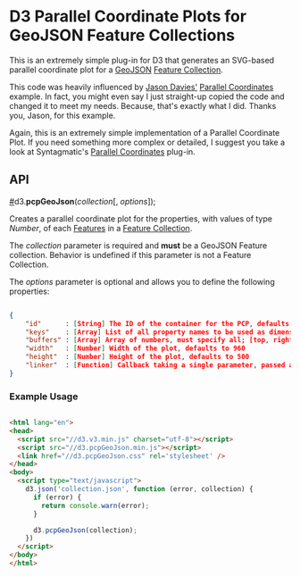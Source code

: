 D3 Parallel Coordinate Plots for GeoJSON Feature Collections
============================================================

This is an extremely simple plug-in for D3 that generates an SVG-based parallel coordinate plot for a [GeoJSON][geojson] [Feature Collection][geojsonfc]. 

This code was heavily influenced by [Jason Davies'][davies] [Parallel Coordinates][daviespcp] example. In fact, you might even say I just straight-up copied the code and changed it to meet my needs. Because, that's exactly what I did. Thanks you, Jason, for this example. 

Again, this is an extremely simple implementation of a Parallel Coordinate Plot. If you need something more complex or detailed, I suggest you take a look at Syntagmatic's [Parallel Coordinates][syntagmaticpcp] plug-in.

## API 

<a name="d3_parcoords" href="#d3_pcpgeojson">#</a>d3.**pcpGeoJson**(_collection_[, _options_]);

Creates a parallel coordinate plot for the properties, with values of type _Number_, of each [Features][geojsonf] in a [Feature Collection][geojsonfc]. 

The *collection* parameter is required and **must** be a GeoJSON Feature collection. Behavior is undefined if this parameter is not a Feature Collection. 

The *options* parameter is optional and allows you to define the following properties:

```JSON

{
    "id"      : [String] The ID of the container for the PCP, defaults to 'body'
    "keys"    : [Array] List of all property names to be used as dimensions of the PCP, defaults to all properties in the first feature that has data of type Number
    "buffers" : [Array] Array of numbers, must specify all; [top, right, bottom, left], defaults to [30, 10, 10, 10]
    "width"   : [Number] Width of the plot, defaults to 960
    "height"  : [Number] Height of the plot, defaults to 500 
    "linker"  : [Function] Callback taking a single parameter, passed a D3 selection object containing all foreground lines representing the features in the collection.
}

```

### Example Usage

```HTML 

<html lang="en">
<head>
  <script src="//d3.v3.min.js" charset="utf-8"></script>
  <script src="//d3.pcpGeoJson.min.js"></script>
  <link href="//d3.pcpGeoJson.css" rel='stylesheet' />
</head>
<body>
  <script type="text/javascript">
    d3.json('collection.json', function (error, collection) {
      if (error) {
        return console.warn(error);
      }

      d3.pcpGeoJson(collection);
    })
  </script>
</body>
</html>

```

<!-- Links -->

[davies]: https://www.jasondavies.com/
[daviespcp]: http://bl.ocks.org/jasondavies/1341281
[geojson]: http://geojson.org/
[geojsonf]: http://geojson.org/geojson-spec.html#feature-objects
[geojsonfc]: http://geojson.org/geojson-spec.html#feature-collection-objects
[syntagmaticpcp]: https://github.com/syntagmatic/parallel-coordinates
